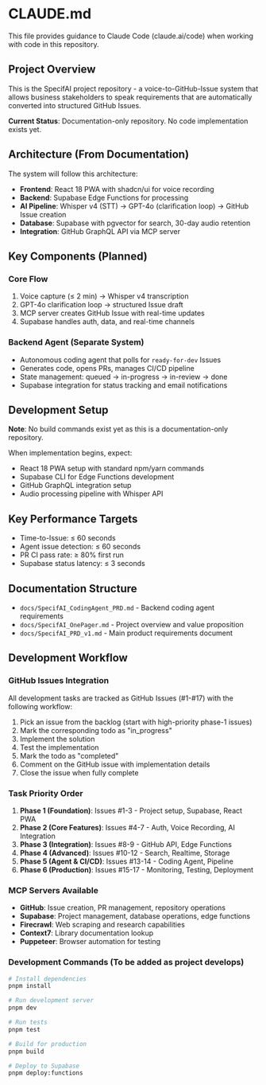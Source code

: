 # CLAUDE.md

This file provides guidance to Claude Code (claude.ai/code) when working with code in this repository.

## Project Overview

This is the SpecifAI project repository - a voice-to-GitHub-Issue system that allows business stakeholders to speak requirements that are automatically converted into structured GitHub Issues.

**Current Status**: Documentation-only repository. No code implementation exists yet.

## Architecture (From Documentation)

The system will follow this architecture:

- **Frontend**: React 18 PWA with shadcn/ui for voice recording
- **Backend**: Supabase Edge Functions for processing
- **AI Pipeline**: Whisper v4 (STT) → GPT-4o (clarification loop) → GitHub Issue creation
- **Database**: Supabase with pgvector for search, 30-day audio retention
- **Integration**: GitHub GraphQL API via MCP server

## Key Components (Planned)

### Core Flow

1. Voice capture (≤ 2 min) → Whisper v4 transcription
2. GPT-4o clarification loop → structured Issue draft
3. MCP server creates GitHub Issue with real-time updates
4. Supabase handles auth, data, and real-time channels

### Backend Agent (Separate System)

- Autonomous coding agent that polls for `ready-for-dev` Issues
- Generates code, opens PRs, manages CI/CD pipeline
- State management: queued → in-progress → in-review → done
- Supabase integration for status tracking and email notifications

## Development Setup

**Note**: No build commands exist yet as this is a documentation-only repository.

When implementation begins, expect:

- React 18 PWA setup with standard npm/yarn commands
- Supabase CLI for Edge Functions development
- GitHub GraphQL integration setup
- Audio processing pipeline with Whisper API

## Key Performance Targets

- Time-to-Issue: ≤ 60 seconds
- Agent issue detection: ≤ 60 seconds
- PR CI pass rate: ≥ 80% first run
- Supabase status latency: ≤ 3 seconds

## Documentation Structure

- `docs/SpecifAI_CodingAgent_PRD.md` - Backend coding agent requirements
- `docs/SpecifAI_OnePager.md` - Project overview and value proposition
- `docs/SpecifAI_PRD_v1.md` - Main product requirements document

## Development Workflow

### GitHub Issues Integration

All development tasks are tracked as GitHub Issues (#1-#17) with the following workflow:

1. Pick an issue from the backlog (start with high-priority phase-1 issues)
2. Mark the corresponding todo as "in_progress"
3. Implement the solution
4. Test the implementation
5. Mark the todo as "completed"
6. Comment on the GitHub issue with implementation details
7. Close the issue when fully complete

### Task Priority Order

1. **Phase 1 (Foundation)**: Issues #1-3 - Project setup, Supabase, React PWA
2. **Phase 2 (Core Features)**: Issues #4-7 - Auth, Voice Recording, AI Integration
3. **Phase 3 (Integration)**: Issues #8-9 - GitHub API, Edge Functions
4. **Phase 4 (Advanced)**: Issues #10-12 - Search, Realtime, Storage
5. **Phase 5 (Agent & CI/CD)**: Issues #13-14 - Coding Agent, Pipeline
6. **Phase 6 (Production)**: Issues #15-17 - Monitoring, Testing, Deployment

### MCP Servers Available

- **GitHub**: Issue creation, PR management, repository operations
- **Supabase**: Project management, database operations, edge functions
- **Firecrawl**: Web scraping and research capabilities
- **Context7**: Library documentation lookup
- **Puppeteer**: Browser automation for testing

### Development Commands (To be added as project develops)

```bash
# Install dependencies
pnpm install

# Run development server
pnpm dev

# Run tests
pnpm test

# Build for production
pnpm build

# Deploy to Supabase
pnpm deploy:functions
```
